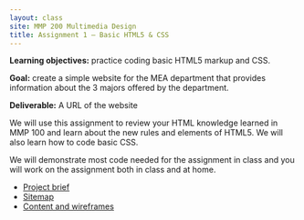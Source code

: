 ```yaml
---
layout: class
site: MMP 200 Multimedia Design
title: Assignment 1 – Basic HTML5 & CSS
---
```



**Learning objectives:** practice coding basic HTML5 markup and CSS.

**Goal:** create a simple website for the MEA department that provides information about the 3 majors offered by the department.

**Deliverable:** A URL of the website

We will use this assignment to review your HTML knowledge learned in MMP 100 and learn about the new rules and elements of HTML5. We will also learn how to code basic CSS.

We will demonstrate most code needed for the assignment in class and you will work on the assignment both in class and at home.

- [Project brief](as1-brief.md)
- [Sitemap](as1-mea-sitemap.PNG)
- [Content and wireframes](wireframes-as1-mea.pdf)

